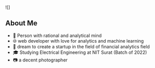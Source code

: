 

<!--
**AngadSawadh/AngadSawadh** is a ✨ _special_ ✨ repository because its `README.md` (this file) appears on your GitHub profile.

Here are some ideas to get you started:

- 🔭 I’m currently working on ...
- 🌱 I’m currently learning ...
- 👯 I’m looking to collaborate on ...
- 🤔 I’m looking for help with ...
- 💬 Ask me about ...
- 📫 How to reach me: ...
- 😄 Pronouns: ...
- ⚡ Fun fact: ...
-->
![]

## About Me
- :brain: Person with rational and analytical mind
- :globe_with_meridians: web developer with love for analytics and machine learning
- :thought_balloon: dream to create a startup in the field of financial analytics field
- :mortar_board: Studying Electrical Engineering at NIT Surat (Batch of 2022)
- :camera: a decent photographer 
